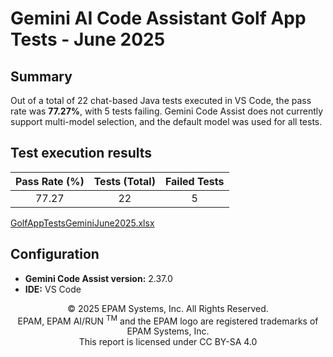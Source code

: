 # Gemini AI Code Assistant Golf App Tests - June 2025

## Summary

Out of a total of 22 chat-based Java tests executed in VS Code, the pass rate was **77.27%**, with 5 tests failing. Gemini Code Assist does not currently support multi-model selection, and the default model was used for all tests.

## Test execution results

| Pass Rate (%) | Tests (Total) | Failed Tests |
|:-------------:|:-------------:|:------------:|
| 77.27         | 22            | 5            |

[GolfAppTestsGeminiJune2025.xlsx](../../../../../reports/2025/GolfAppTestsGeminiJune2025.xlsx)

## Configuration

- **Gemini Code Assist version:** 2.37.0
- **IDE:** VS Code

<p style="text-align: center;">    © 2025 EPAM Systems, Inc. All Rights Reserved.<br/>    EPAM, EPAM AI/RUN <sup>TM</sup> and the EPAM logo are registered trademarks of EPAM Systems, Inc.<br>    This report is licensed under CC BY-SA 4.0<br/></p>

